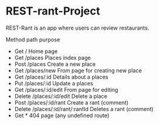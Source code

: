 # REST-rant-Project

REST-Rant is an app where users can review restaurants.

Method  path  purpose

* Get       /                          Home page
* Get       /places                    Places index page
* Post      /places                    Create a new place
* Get       /places/new                From page for creating new place
* Get       /places/:id                Details about a places
* Put       /places/:id                Update a places
* Get       /places/:id/edit           From page for editing
* Delete    /places/:id/edit           Delete a place
* Post      /places/:id/rant           Create a rant (comment)
* Delete    /places/:id/rant/:rantId   Deletes a rant (comment)
* Get       *                          404 page (any undefined route)